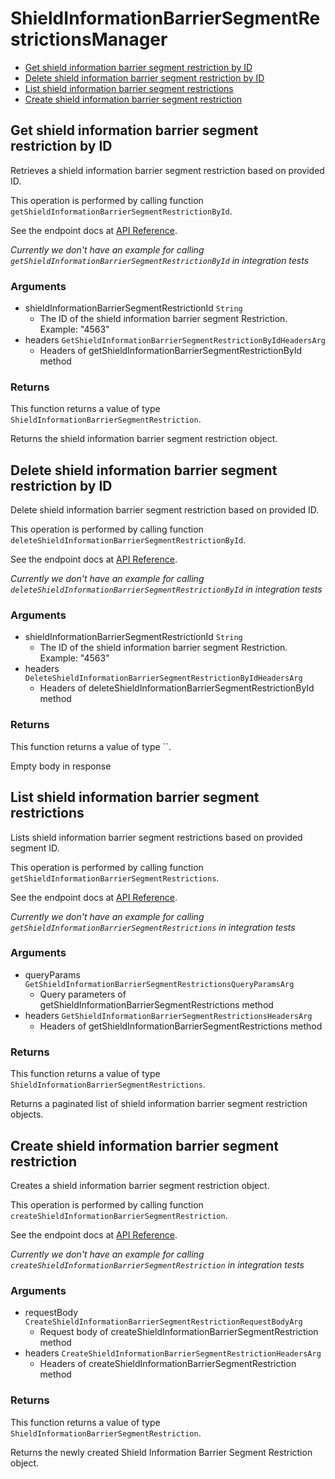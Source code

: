 # ShieldInformationBarrierSegmentRestrictionsManager


- [Get shield information barrier segment restriction by ID](#get-shield-information-barrier-segment-restriction-by-id)
- [Delete shield information barrier segment restriction by ID](#delete-shield-information-barrier-segment-restriction-by-id)
- [List shield information barrier segment restrictions](#list-shield-information-barrier-segment-restrictions)
- [Create shield information barrier segment restriction](#create-shield-information-barrier-segment-restriction)

## Get shield information barrier segment restriction by ID

Retrieves a shield information barrier segment
restriction based on provided ID.

This operation is performed by calling function `getShieldInformationBarrierSegmentRestrictionById`.

See the endpoint docs at
[API Reference](https://developer.box.com/reference/get-shield-information-barrier-segment-restrictions-id/).

*Currently we don't have an example for calling `getShieldInformationBarrierSegmentRestrictionById` in integration tests*

### Arguments

- shieldInformationBarrierSegmentRestrictionId `String`
  - The ID of the shield information barrier segment Restriction. Example: "4563"
- headers `GetShieldInformationBarrierSegmentRestrictionByIdHeadersArg`
  - Headers of getShieldInformationBarrierSegmentRestrictionById method


### Returns

This function returns a value of type `ShieldInformationBarrierSegmentRestriction`.

Returns the shield information barrier segment
restriction object.


## Delete shield information barrier segment restriction by ID

Delete shield information barrier segment restriction
based on provided ID.

This operation is performed by calling function `deleteShieldInformationBarrierSegmentRestrictionById`.

See the endpoint docs at
[API Reference](https://developer.box.com/reference/delete-shield-information-barrier-segment-restrictions-id/).

*Currently we don't have an example for calling `deleteShieldInformationBarrierSegmentRestrictionById` in integration tests*

### Arguments

- shieldInformationBarrierSegmentRestrictionId `String`
  - The ID of the shield information barrier segment Restriction. Example: "4563"
- headers `DeleteShieldInformationBarrierSegmentRestrictionByIdHeadersArg`
  - Headers of deleteShieldInformationBarrierSegmentRestrictionById method


### Returns

This function returns a value of type ``.

Empty body in response


## List shield information barrier segment restrictions

Lists shield information barrier segment restrictions
based on provided segment ID.

This operation is performed by calling function `getShieldInformationBarrierSegmentRestrictions`.

See the endpoint docs at
[API Reference](https://developer.box.com/reference/get-shield-information-barrier-segment-restrictions/).

*Currently we don't have an example for calling `getShieldInformationBarrierSegmentRestrictions` in integration tests*

### Arguments

- queryParams `GetShieldInformationBarrierSegmentRestrictionsQueryParamsArg`
  - Query parameters of getShieldInformationBarrierSegmentRestrictions method
- headers `GetShieldInformationBarrierSegmentRestrictionsHeadersArg`
  - Headers of getShieldInformationBarrierSegmentRestrictions method


### Returns

This function returns a value of type `ShieldInformationBarrierSegmentRestrictions`.

Returns a paginated list of
shield information barrier segment restriction objects.


## Create shield information barrier segment restriction

Creates a shield information barrier
segment restriction object.

This operation is performed by calling function `createShieldInformationBarrierSegmentRestriction`.

See the endpoint docs at
[API Reference](https://developer.box.com/reference/post-shield-information-barrier-segment-restrictions/).

*Currently we don't have an example for calling `createShieldInformationBarrierSegmentRestriction` in integration tests*

### Arguments

- requestBody `CreateShieldInformationBarrierSegmentRestrictionRequestBodyArg`
  - Request body of createShieldInformationBarrierSegmentRestriction method
- headers `CreateShieldInformationBarrierSegmentRestrictionHeadersArg`
  - Headers of createShieldInformationBarrierSegmentRestriction method


### Returns

This function returns a value of type `ShieldInformationBarrierSegmentRestriction`.

Returns the newly created Shield
Information Barrier Segment Restriction object.


